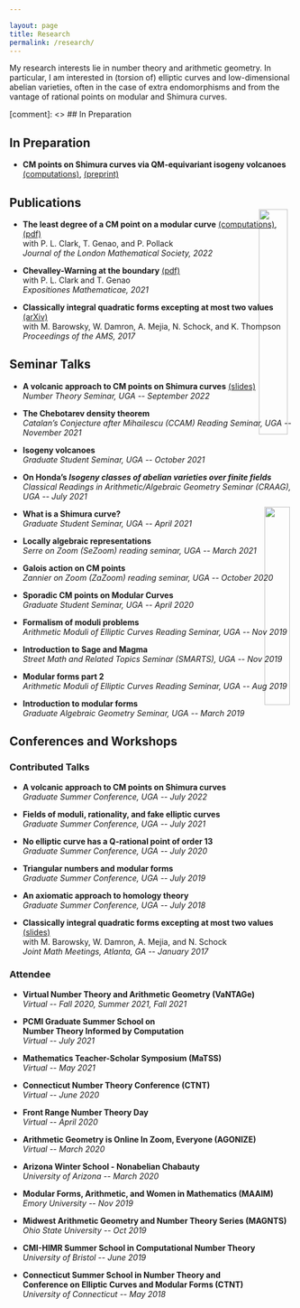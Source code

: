 ```yaml
---

layout: page
title: Research
permalink: /research/
---
```




My research interests lie in number theory and arithmetic geometry. In particular, I am interested in (torsion of) elliptic curves and low-dimensional abelian varieties, often in the case of extra endomorphisms and from the vantage of rational points on modular and Shimura curves. 



[comment]: <>  ## In Preparation 



## In Preparation

* **CM points on Shimura curves via QM-equivariant isogeny volcanoes** [(computations)](https://github.com/fsaia/CM-Points-Shimura-Curves), [(preprint)](https://drive.google.com/file/d/1SCCfv7RPSytYqSZghVFkspes5Zo7qask/view?usp=sharing)  

## Publications
	
* **The least degree of a CM point on a modular curve** [(computations)](https://github.com/fsaia/least-cm-degree), [(pdf)](http://alpha.math.uga.edu/~pete/least_CM_degree-1226.pdf)  
	with P. L. Clark, T. Genao, and P. Pollack  
	*Journal of the London Mathematical Society, 2022*  

<img src='-8_ram.png' style="float:right; width:32%; margin: -100px;"/>

* **Chevalley-Warning at the boundary** [(pdf)](http://alpha.math.uga.edu/~pete/Chevalley_Warning_on_the_Boundary.pdf)  
	with P. L. Clark and T. Genao  
	*Expositiones Mathematicae, 2021*  

* **Classically integral quadratic forms excepting at most two values** [(arXiv)](https://arxiv.org/abs/1608.01656)     
	with M. Barowsky, W. Damron, A. Mejia, N. Schock, and K. Thompson  
	*Proceedings of the AMS, 2017*  



## Seminar Talks

* **A volcanic approach to CM points on Shimura curves** [(slides)](https://drive.google.com/file/d/1SFIaD_L5qzTWFflh4q2MtCU18h-MxPrc/view?usp=sharing)  
	*Number Theory Seminar, UGA -- September 2022*  

* **The Chebotarev density theorem**  
	*Catalan’s Conjecture after Mihailescu (CCAM) Reading Seminar, UGA -- November 2021*  

* **Isogeny volcanoes**  
	*Graduate Student Seminar, UGA -- October 2021*  

* **On Honda’s _Isogeny classes of abelian varieties over finite fields_**   
	*Classical Readings in Arithmetic/Algebraic Geometry Seminar (CRAAG), UGA -- July 2021*   
* **What is a Shimura curve?**  
	*Graduate Student Seminar, UGA -- April 2021*  

* **Locally algebraic representations**  
	*Serre on Zoom (SeZoom) reading seminar, UGA -- March 2021*  

<img src='gamma0_17.jpg' style="float:right; width:30%; margin: -100px;"/>

* **Galois action on CM points**  
	*Zannier on Zoom (ZaZoom) reading seminar, UGA -- October 2020*  

* **Sporadic CM points on Modular Curves**  
	*Graduate Student Seminar, UGA -- April 2020*  

* **Formalism of moduli problems**  
	*Arithmetic Moduli of Elliptic Curves Reading Seminar, UGA -- Nov 2019*

* **Introduction to Sage and Magma**  
	*Street Math and Related Topics Seminar (SMARTS), UGA -- Nov 2019*  

* **Modular forms part 2**  
	*Arithmetic Moduli of Elliptic Curves Reading Seminar, UGA -- Aug 2019*  

* **Introduction to modular forms**  
	*Graduate Algebraic Geometry Seminar, UGA -- March 2019*  



## Conferences and Workshops


### Contributed Talks 

* **A volcanic approach to CM points on Shimura curves**  
	*Graduate Summer Conference, UGA -- July 2022*  
	
* **Fields of moduli, rationality, and fake elliptic curves**  
	*Graduate Summer Conference, UGA -- July 2021*  

* **No elliptic curve has a Q-rational point of order 13**  
	*Graduate Summer Conference, UGA -- July 2020*  

* **Triangular numbers and modular forms**  
	*Graduate Summer Conference, UGA -- July 2019*  

* **An axiomatic approach to homology theory**  
	*Graduate Summer Conference, UGA -- July 2018*  

* **Classically integral quadratic forms excepting at most two values** [(slides)](https://drive.google.com/open?id=1zhFYt1vBehf-k8IorQQDJeZ4FII6qSSP)  
	with M. Barowsky, W. Damron, A. Mejia, and N. Schock  
	*Joint Math Meetings, Atlanta, GA -- January 2017*  


### Attendee

* **Virtual Number Theory and Arithmetic Geometry (VaNTAGe)**  
	*Virtual -- Fall 2020, Summer 2021, Fall 2021*  

* **PCMI Graduate Summer School on**  
 **Number Theory Informed by Computation**  
	*Virtual -- July 2021*

* **Mathematics Teacher-Scholar Symposium (MaTSS)**  
	*Virtual -- May 2021*

* **Connecticut Number Theory Conference (CTNT)**  
	*Virtual -- June 2020*  

* **Front Range Number Theory Day**  
	*Virtual -- April 2020*

* **Arithmetic Geometry is Online In Zoom, Everyone (AGONIZE)**  
	*Virtual -- March 2020*  

* **Arizona Winter School - Nonabelian Chabauty**  
	*University of Arizona -- March 2020*  

* **Modular Forms, Arithmetic, and Women in Mathematics (MAAIM)**  
	*Emory University -- Nov 2019*

* **Midwest Arithmetic Geometry and Number Theory Series (MAGNTS)**  
	*Ohio State University -- Oct 2019*

* **CMI-HIMR Summer School in Computational Number Theory**  
	*University of Bristol -- June 2019*

* **Connecticut Summer School in Number Theory and**  
	**Conference on Elliptic Curves and Modular Forms (CTNT)**  
	*University of Connecticut -- May 2018*



